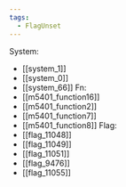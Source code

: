 ```yaml
---
tags:
  - FlagUnset
---
```

System:
- [[system_1]]
- [[system_0]]
- [[system_66]]
Fn:
- [[m5401_function16]]
- [[m5401_function2]]
- [[m5401_function7]]
- [[m5401_function8]]
Flag:
- [[flag_11048]]
- [[flag_11049]]
- [[flag_11051]]
- [[flag_9476]]
- [[flag_11055]]
